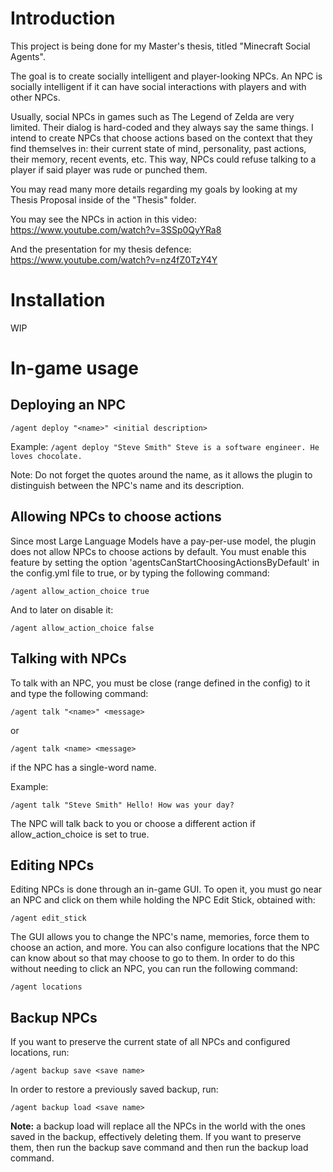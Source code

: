 # Introduction

This project is being done for my Master's thesis, titled "Minecraft Social Agents".

The goal is to create socially intelligent and player-looking NPCs. An NPC is socially intelligent if it can have social interactions with players and with other NPCs.

Usually, social NPCs in games such as The Legend of Zelda are very limited. Their dialog is hard-coded and they always say the same things. I intend to create NPCs that choose actions based on the context that they find themselves in: their current state of mind, personality, past actions, their memory, recent events, etc. This way, NPCs could refuse talking to a player if said player was rude or punched them.
 
You may read many more details regarding my goals by looking at my Thesis Proposal inside of the "Thesis" folder.

You may see the NPCs in action in this video: https://www.youtube.com/watch?v=3SSp0QyYRa8

And the presentation for my thesis defence: https://www.youtube.com/watch?v=nz4fZ0TzY4Y

# Installation
WIP

# In-game usage
## Deploying an NPC

```/agent deploy "<name>" <initial description>```

Example:
```/agent deploy "Steve Smith" Steve is a software engineer. He loves chocolate.```

Note: Do not forget the quotes around the name, as it allows the plugin to distinguish between the NPC's name and its description.

## Allowing NPCs to choose actions
Since most Large Language Models have a pay-per-use model, the plugin does not allow NPCs to choose actions by default. You must enable this feature by setting the option 'agentsCanStartChoosingActionsByDefault' in the config.yml file to true, or by typing the following command:

```/agent allow_action_choice true```

And to later on disable it:

```/agent allow_action_choice false```

## Talking with NPCs
To talk with an NPC, you must be close (range defined in the config) to it and type the following command:

```/agent talk "<name>" <message>```

or 

```/agent talk <name> <message>```

if the NPC has a single-word name.

Example:

```/agent talk "Steve Smith" Hello! How was your day?```

The NPC will talk back to you or choose a different action if allow_action_choice is set to true.

## Editing NPCs

Editing NPCs is done through an in-game GUI. To open it, you must go near an NPC and click on them while holding the NPC Edit Stick, obtained with:

```/agent edit_stick```

The GUI allows you to change the NPC's name, memories, force them to choose an action, and more. You can also configure locations that the NPC can know about so that may choose to go to them. In order to do this without needing to click an NPC, you can run the following command:

```/agent locations```

## Backup NPCs
If you want to preserve the current state of all NPCs and configured locations, run:

```/agent backup save <save name>```

In order to restore a previously saved backup, run:

```/agent backup load <save name>```

**Note:** a backup load will replace all the NPCs in the world with the ones saved in the backup, effectively deleting them. If you want to preserve them, then run the backup save command and then run the backup load command.
